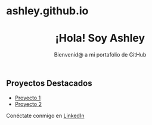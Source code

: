 # ashley.github.io

<!DOCTYPE html>
<html lang="es">
<head>
  <meta charset="UTF-8">
  <meta name="viewport" content="width=device-width, initial-scale=1.0">
  <title>Mi Portafolio</title>
  <link rel="stylesheet" href="style.css">
</head>
<body>
  <header>
    <h1>¡Hola! Soy Ashley</h1>
    <p>Bienvenid@ a mi portafolio de GitHub</p>
  </header>

  <section>
    <h2>Proyectos Destacados</h2>
    <ul>
      <li><a href="https://github.com/tu-usuario/proyecto1">Proyecto 1</a></li>
      <li><a href="https://github.com/tu-usuario/proyecto2">Proyecto 2</a></li>
      <!-- Agrega más proyectos aquí -->
    </ul>
  </section>

  <footer>
    <p>Conéctate conmigo en <a href="https://www.linkedin.com/in/tu-perfil">LinkedIn</a></p>
  </footer>
</body>
</html>
